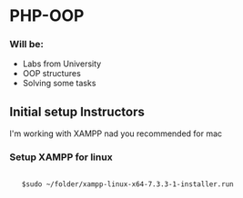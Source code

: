 # PHP-OOP
### Will be:
- Labs from University
- OOP structures
- Solving some tasks

## Initial setup Instructors
I'm working with XAMPP nad you recommended for mac

### Setup XAMPP for linux 
```$chmod u+x ~/folder/xampp-linux-x64-7.3.3-1-installer.run
    
   $sudo ~/folder/xampp-linux-x64-7.3.3-1-installer.run
```

